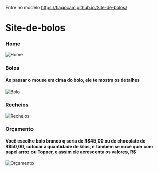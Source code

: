 Entre no modelo
https://tiagocam.github.io/Site-de-bolos/

# Site-de-bolos

<h3>Home</h3>

![Home](https://user-images.githubusercontent.com/66811308/138015569-a8f7006f-d14c-4283-846e-0fcb5b144dd1.jpg)


<h3>Bolos</h3>

<h4>Ao passar o mouse em cima do bolo, ele te mostra os detalhes</h4>

![Bolo](https://user-images.githubusercontent.com/66811308/138015584-2df5c0e2-0996-4188-83f7-1c950d02e149.jpg)


<h3>Recheios</h3>

![Recheios](https://user-images.githubusercontent.com/66811308/138015596-44059fde-cbeb-42a3-a500-90bf065ba5cb.jpg)


<h3>Orçamento</h3>

<h4>Você escolhe bolo branco q seria de R$45,00 ou de chocolate de R$50,00, colocar a quantidade de kilos, e tambem se você quer com papel arroz ou Topper, e assim ele acrescenta os valores, R$ </h4>

![Orçamento](https://user-images.githubusercontent.com/66811308/138015605-b591652e-fab8-4117-8dbd-3b90c0718f1c.jpg)
